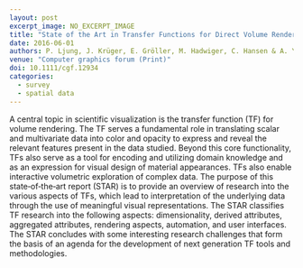 ```yaml
---
layout: post
excerpt_image: NO_EXCERPT_IMAGE
title: "State of the Art in Transfer Functions for Direct Volume Rendering"
date: 2016-06-01
authors: P. Ljung, J. Krüger, E. Gröller, M. Hadwiger, C. Hansen & A. Ynnerman
venue: "Computer graphics forum (Print)"
doi: 10.1111/cgf.12934
categories:
  - survey
  - spatial data
---
```

A central topic in scientific visualization is the transfer function (TF) for volume rendering. The TF serves a fundamental role in translating scalar and multivariate data into color and opacity to express and reveal the relevant features present in the data studied. Beyond this core functionality, TFs also serve as a tool for encoding and utilizing domain knowledge and as an expression for visual design of material appearances. TFs also enable interactive volumetric exploration of complex data. The purpose of this state‐of‐the‐art report (STAR) is to provide an overview of research into the various aspects of TFs, which lead to interpretation of the underlying data through the use of meaningful visual representations. The STAR classifies TF research into the following aspects: dimensionality, derived attributes, aggregated attributes, rendering aspects, automation, and user interfaces. The STAR concludes with some interesting research challenges that form the basis of an agenda for the development of next generation TF tools and methodologies.
